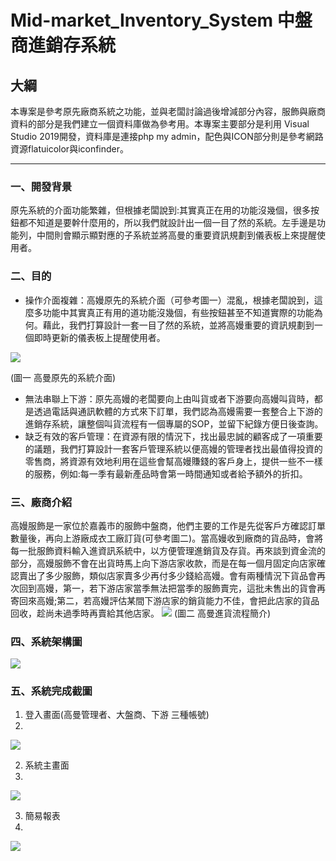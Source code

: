 # Mid-market_Inventory_System 中盤商進銷存系統

## 大綱
本專案是參考原先廠商系統之功能，並與老闆討論過後增減部分內容，服飾與廠商資料的部分是我們建立一個資料庫做為參考用。本專案主要部分是利用 Visual Studio 2019開發，資料庫是連接php my admin，配色與ICON部分則是參考網路資源flatuicolor與iconfinder。
  
---
### 一、開發背景
原先系統的介面功能繁雜，但根據老闆說到:其實真正在用的功能沒幾個，很多按鈕都不知道是要幹什麼用的，所以我們就設計出一個一目了然的系統。左手邊是功能列，中間則會顯示顯對應的子系統並將高曼的重要資訊規劃到儀表板上來提醒使用者。

### 二、目的
- 操作介面複雜：高嫚原先的系統介面（可參考圖一）混亂，根據老闆說到，這麼多功能中其實真正有用的道功能沒幾個，有些按鈕甚至不知道實際的功能為何。藉此，我們打算設計一套一目了然的系統，並將高嫚重要的資訊規劃到一個即時更新的儀表板上提醒使用者。

![](https://i.imgur.com/O7x88Tg.png)

(圖一 高曼原先的系統介面)

- 無法串聯上下游：原先高嫚的老闆要向上由叫貨或者下游要向高嫚叫貨時，都是透過電話與通訊軟體的方式來下訂單，我們認為高嫚需要一套整合上下游的進銷存系統，讓整個叫貨流程有一個專屬的SOP，並留下紀錄方便日後查詢。
- 缺乏有效的客戶管理：在資源有限的情況下，找出最忠誠的顧客成了一項重要的議題，我們打算設計一套客戶管理系統以便高嫚的管理者找出最值得投資的零售商，將資源有效地利用在這些會幫高嫚賺錢的客戶身上，提供一些不一樣的服務，例如:每一季有最新產品時會第一時間通知或者給予額外的折扣。
### 三、廠商介紹
高嫚服飾是一家位於嘉義市的服飾中盤商，他們主要的工作是先從客戶方確認訂單數量後，再向上游廠成衣工廠訂貨(可參考圖二)。當高嫚收到廠商的貨品時，會將每一批服飾資料輸入進資訊系統中，以方便管理進銷貨及存貨。再來談到資金流的部分，高嫚服飾不會在出貨時馬上向下游店家收款，而是在每一個月固定向店家確認賣出了多少服飾，類似店家賣多少再付多少錢給高嫚。會有兩種情況下貨品會再次回到高嫚，第一，若下游店家當季無法把當季的服飾賣完，這批未售出的貨會再寄回來高嫚;第二，若高嫚評估某間下游店家的銷貨能力不佳，會把此店家的貨品回收，趁尚未過季時再賣給其他店家。
![](https://i.imgur.com/Y3vaF0m.png)
(圖二 高曼進貨流程簡介)
### 四、系統架構圖
![](https://i.imgur.com/SkYobcI.png)
### 五、系統完成截圖
1. 登入畫面(高曼管理者、大盤商、下游 三種帳號)
2. 
![](https://i.imgur.com/OyagyzD.png)

2. 系統主畫面 
3. 
![](https://i.imgur.com/F0gGtKG.png)

3. 簡易報表
4. 
![](https://i.imgur.com/uNvZbpl.png)

